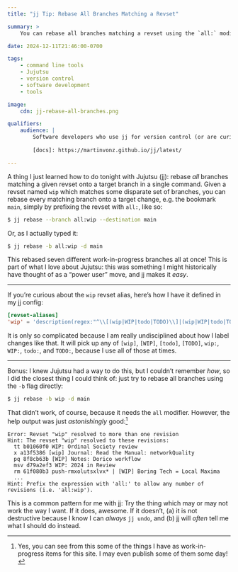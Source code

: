 ```yaml
---
title: "jj Tip: Rebase All Branches Matching a Revset"

summary: >
    You can rebase all branches matching a revset using the `all:` modifier. Incredibly powerful, and super easy to use.

date: 2024-12-11T21:46:00-0700

tags:
    - command line tools
    - Jujutsu
    - version control
    - software development
    - tools

image:
    cdn: jj-rebase-all-branches.png

qualifiers:
    audience: |
        Software developers who use jj for version control (or are curious about it) looking to add new tricks to their toolkit. Assumes the Jujutsu bits; see [the docs][docs] if this is confusing but you want to make it happen for you!
        
        [docs]: https://martinvonz.github.io/jj/latest/

---
```


A thing I just learned how to do tonight with Jujutsu (jj): rebase *all* branches matching a given revset onto a target branch in a single command. Given a revset named `wip` which matches some disparate set of branches, you can rebase every matching branch onto a target change, e.g. the bookmark `main`, simply by prefixing the revset with `all:`, like so:

```sh
$ jj rebase --branch all:wip --destination main
```

Or, as I actually typed it:

```sh
$ jj rebase -b all:wip -d main
```

This rebased seven different work-in-progress branches all at once! This is part of what I love about Jujutsu: this was something I might historically have thought of as a “power user” move, and jj makes it *easy*.

---

If you’re curious about the `wip` revset alias, here’s how I have it defined in my jj config:

```toml
[revset-aliases]
'wip' = 'description(regex:"^\\[(wip|WIP|todo|TODO)\\]|(wip|WIP|todo|TODO):?")'
```

It is only so complicated because I am really undisciplined about how I label changes like that. It will pick up any of `[wip]`, `[WIP]`, `[todo]`, `[TODO]`, `wip:`, `WIP:`, `todo:`, and `TODO:`, because I use all of those at times.

---

Bonus: I knew Jujutsu had a way to do this, but I couldn’t remember *how*, so I did the closest thing I could think of: just try to rebase all branches using the `-b` flag directly:

```sh
$ jj rebase -b wip -d main
```

That didn’t work, of course, because it needs the `all` modifier. However, the help output was just *astonishingly* good:[^spoilers]

```
Error: Revset "wip" resolved to more than one revision
Hint: The revset "wip" resolved to these revisions:
  tt b01060f0 WIP: Ordinal Society review
  x a13f5386 [wip] Journal: Read the Manual: networkQuality
  pq 8f8cb63b [WIP] Notes: Dorico workflow
  msv d79a2ef3 WIP: 2024 in Review
  rm 61f080b3 push-rmxolutsxlvx* | [WIP] Boring Tech = Local Maxima
  ...
Hint: Prefix the expression with 'all:' to allow any number of revisions (i.e. 'all:wip').
```

This is a common pattern for me with jj: Try the thing which may or may not work the way I want. If it does, awesome. If it doesn’t, (a) it is not destructive because I know I can *always* `jj undo`, and (b) jj will *often* tell me what I should do instead.

[^spoilers]: Yes, you can see from this some of the things I have as work-in-progress items for this site. I may even publish some of them some day!
